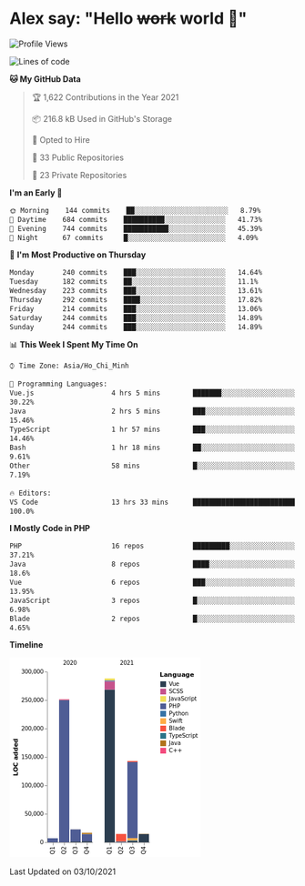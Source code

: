 # Alex say: "Hello ~~work~~ world 🐾"

<!--START_SECTION:waka-->
![Profile Views](http://img.shields.io/badge/Profile%20Views-48-blue)

![Lines of code](https://img.shields.io/badge/From%20Hello%20World%20I%27ve%20Written-759023%20lines%20of%20code-blue)

**🐱 My GitHub Data** 

> 🏆 1,622 Contributions in the Year 2021
 > 
> 📦 216.8 kB Used in GitHub's Storage 
 > 
> 💼 Opted to Hire
 > 
> 📜 33 Public Repositories 
 > 
> 🔑 23 Private Repositories  
 > 
**I'm an Early 🐤** 

```text
🌞 Morning    144 commits    ██░░░░░░░░░░░░░░░░░░░░░░░   8.79% 
🌆 Daytime    684 commits    ██████████░░░░░░░░░░░░░░░   41.73% 
🌃 Evening    744 commits    ███████████░░░░░░░░░░░░░░   45.39% 
🌙 Night      67 commits     █░░░░░░░░░░░░░░░░░░░░░░░░   4.09%

```
📅 **I'm Most Productive on Thursday** 

```text
Monday       240 commits    ███░░░░░░░░░░░░░░░░░░░░░░   14.64% 
Tuesday      182 commits    ██░░░░░░░░░░░░░░░░░░░░░░░   11.1% 
Wednesday    223 commits    ███░░░░░░░░░░░░░░░░░░░░░░   13.61% 
Thursday     292 commits    ████░░░░░░░░░░░░░░░░░░░░░   17.82% 
Friday       214 commits    ███░░░░░░░░░░░░░░░░░░░░░░   13.06% 
Saturday     244 commits    ███░░░░░░░░░░░░░░░░░░░░░░   14.89% 
Sunday       244 commits    ███░░░░░░░░░░░░░░░░░░░░░░   14.89%

```


📊 **This Week I Spent My Time On** 

```text
⌚︎ Time Zone: Asia/Ho_Chi_Minh

💬 Programming Languages: 
Vue.js                   4 hrs 5 mins        ███████░░░░░░░░░░░░░░░░░░   30.22% 
Java                     2 hrs 5 mins        ███░░░░░░░░░░░░░░░░░░░░░░   15.46% 
TypeScript               1 hr 57 mins        ███░░░░░░░░░░░░░░░░░░░░░░   14.46% 
Bash                     1 hr 18 mins        ██░░░░░░░░░░░░░░░░░░░░░░░   9.61% 
Other                    58 mins             █░░░░░░░░░░░░░░░░░░░░░░░░   7.19%

🔥 Editors: 
VS Code                  13 hrs 33 mins      █████████████████████████   100.0%

```

**I Mostly Code in PHP** 

```text
PHP                      16 repos            █████████░░░░░░░░░░░░░░░░   37.21% 
Java                     8 repos             ████░░░░░░░░░░░░░░░░░░░░░   18.6% 
Vue                      6 repos             ███░░░░░░░░░░░░░░░░░░░░░░   13.95% 
JavaScript               3 repos             █░░░░░░░░░░░░░░░░░░░░░░░░   6.98% 
Blade                    2 repos             █░░░░░░░░░░░░░░░░░░░░░░░░   4.65%

```


**Timeline**

![Chart not found](https://raw.githubusercontent.com/alexzvn/alexzvn/main/charts/bar_graph.png) 


 Last Updated on 03/10/2021
<!--END_SECTION:waka-->
